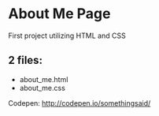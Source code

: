 # About Me Page
First project utilizing HTML and CSS

## 2 files:
* about_me.html
* about_me.css

Codepen: http://codepen.io/somethingsaid/
